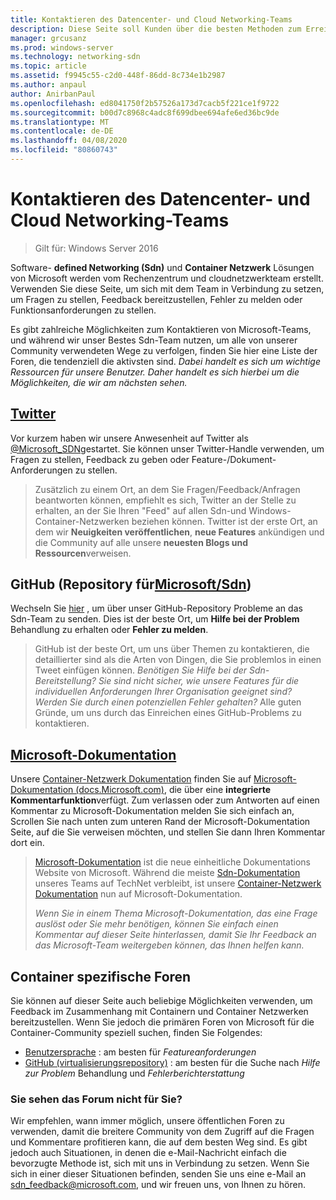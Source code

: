 ```yaml
---
title: Kontaktieren des Datencenter- und Cloud Networking-Teams
description: Diese Seite soll Kunden über die besten Methoden zum Erreichen des SDN-Teams in verschiedenen Kontexten informieren.
manager: grcusanz
ms.prod: windows-server
ms.technology: networking-sdn
ms.topic: article
ms.assetid: f9945c55-c2d0-448f-86dd-8c734e1b2987
ms.author: anpaul
author: AnirbanPaul
ms.openlocfilehash: ed8041750f2b57526a173d7cacb5f221ce1f9722
ms.sourcegitcommit: b00d7c8968c4adc8f699dbee694afe6ed36bc9de
ms.translationtype: MT
ms.contentlocale: de-DE
ms.lasthandoff: 04/08/2020
ms.locfileid: "80860743"
---
```

# <a name="contact-the-datacenter-and-cloud-networking-team"></a>Kontaktieren des Datencenter- und Cloud Networking-Teams

> Gilt für: Windows Server 2016

Software- **defined Networking \(Sdn\)** und **Container Netzwerk** Lösungen von Microsoft werden vom Rechenzentrum und cloudnetzwerkteam erstellt. Verwenden Sie diese Seite, um sich mit dem Team in Verbindung zu setzen, um Fragen zu stellen, Feedback bereitzustellen, Fehler zu melden oder Funktionsanforderungen zu stellen.

Es gibt zahlreiche Möglichkeiten zum Kontaktieren von Microsoft-Teams, und während wir unser Bestes Sdn-Team nutzen, um alle von unserer Community verwendeten Wege zu verfolgen, finden Sie hier eine Liste der Foren, die tendenziell die aktivsten sind. *Dabei handelt es sich um wichtige Ressourcen für unsere Benutzer. Daher handelt es sich hierbei um die Möglichkeiten, die wir am nächsten sehen.*

## <a name="twitter"></a>[Twitter](https://twitter.com/Microsoft_SDN)

Vor kurzem haben wir unsere Anwesenheit auf Twitter als [@Microsoft_SDN](https://twitter.com/Microsoft_SDN)gestartet. Sie können unser Twitter-Handle verwenden, um Fragen zu stellen, Feedback zu geben oder Feature-/Dokument-Anforderungen zu stellen.
> Zusätzlich zu einem Ort, an dem Sie Fragen/Feedback/Anfragen beantworten können, empfiehlt es sich, Twitter an der Stelle zu erhalten, an der Sie Ihren "Feed" auf allen Sdn-und Windows-Container-Netzwerken beziehen können. Twitter ist der erste Ort, an dem wir **Neuigkeiten veröffentlichen**, **neue Features** ankündigen und die Community auf alle unsere **neuesten Blogs und Ressourcen**verweisen.

## <a name="github-microsoftsdn-repo"></a>GitHub (Repository für[Microsoft/Sdn](https://github.com/Microsoft/SDN/issues))
Wechseln Sie [hier](https://github.com/Microsoft/SDN/issues) , um über unser GitHub-Repository Probleme an das Sdn-Team zu senden. Dies ist der beste Ort, um **Hilfe bei der Problem** Behandlung zu erhalten oder **Fehler zu melden**.

> GitHub ist der beste Ort, um uns über Themen zu kontaktieren, die detaillierter sind als die Arten von Dingen, die Sie problemlos in einen Tweet einfügen können. *Benötigen Sie Hilfe bei der Sdn-Bereitstellung? Sie sind nicht sicher, wie unsere Features für die individuellen Anforderungen Ihrer Organisation geeignet sind? Werden Sie durch einen potenziellen Fehler gehalten?* Alle guten Gründe, um uns durch das Einreichen eines GitHub-Problems zu kontaktieren.

## <a name="microsoft-docs"></a>[Microsoft-Dokumentation](https://docs.microsoft.com/)
Unsere [Container-Netzwerk Dokumentation](https://docs.microsoft.com/virtualization/windowscontainers/manage-containers/container-networking) finden Sie auf [Microsoft-Dokumentation (docs.Microsoft.com)](https://docs.microsoft.com/), die über eine **integrierte Kommentarfunktion**verfügt. Zum verlassen oder zum Antworten auf einen Kommentar zu Microsoft-Dokumentation melden Sie sich einfach an, Scrollen Sie nach unten zum unteren Rand der Microsoft-Dokumentation Seite, auf die Sie verweisen möchten, und stellen Sie dann Ihren Kommentar dort ein.

> [Microsoft-Dokumentation](https://docs.microsoft.com/) ist die neue einheitliche Dokumentations Website von Microsoft. Während die meiste [Sdn-Dokumentation](https://technet.microsoft.com/windows-server-docs/networking/sdn/software-defined-networking) unseres Teams auf TechNet verbleibt, ist unsere [Container-Netzwerk Dokumentation](https://docs.microsoft.com/virtualization/windowscontainers/manage-containers/container-networking) nun auf Microsoft-Dokumentation.
> 
> *Wenn Sie in einem Thema Microsoft-Dokumentation, das eine Frage auslöst oder Sie mehr benötigen, können Sie einfach einen Kommentar auf dieser Seite hinterlassen, damit Sie Ihr Feedback an das Microsoft-Team weitergeben können, das Ihnen helfen kann.*

## <a name="container-specific-forums"></a>Container spezifische Foren
Sie können auf dieser Seite auch beliebige Möglichkeiten verwenden, um Feedback im Zusammenhang mit Containern und Container Netzwerken bereitzustellen. Wenn Sie jedoch die primären Foren von Microsoft für die Container-Community speziell suchen, finden Sie Folgendes:
- [Benutzersprache](https://windowsserver.uservoice.com/forums/304624-containers) : am besten für *Featureanforderungen*
- [GitHub (virtualisierungsrepository)](https://github.com/Microsoft/Virtualization-Documentation) : am besten für die Suche nach *Hilfe zur Problem* Behandlung und *Fehlerberichterstattung*

### <a name="not-seeing-the-forum-for-you"></a>Sie sehen das Forum nicht für Sie? 
Wir empfehlen, wann immer möglich, unsere öffentlichen Foren zu verwenden, damit die breitere Community von dem Zugriff auf die Fragen und Kommentare profitieren kann, die auf dem besten Weg sind. Es gibt jedoch auch Situationen, in denen die e-Mail-Nachricht einfach die bevorzugte Methode ist, sich mit uns in Verbindung zu setzen. Wenn Sie sich in einer dieser Situationen befinden, senden Sie uns eine e-Mail an sdn_feedback@microsoft.com, und wir freuen uns, von Ihnen zu hören.
